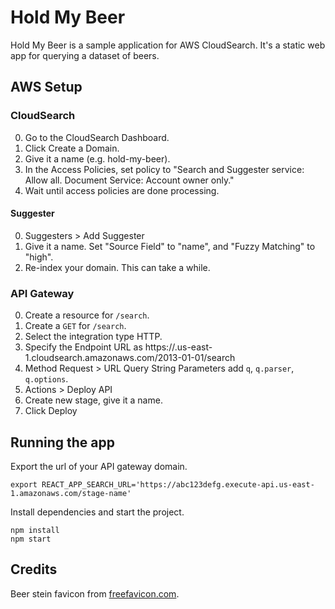 # Hold My Beer

Hold My Beer is a sample application for AWS CloudSearch. It's a static web app for
querying a dataset of beers.

## AWS Setup

### CloudSearch

0. Go to the CloudSearch Dashboard.
0. Click Create a Domain.
0. Give it a name (e.g. hold-my-beer).
0. In the Access Policies, set policy to "Search and Suggester service: Allow all. Document Service: Account owner only."
0. Wait until access policies are done processing.

#### Suggester

0. Suggesters > Add Suggester
0. Give it a name. Set "Source Field" to "name", and "Fuzzy Matching" to "high".
0. Re-index your domain. This can take a while.

### API Gateway

0. Create a resource for `/search`.
0. Create a `GET` for `/search`.
0. Select the integration type HTTP.
0. Specify the Endpoint URL as https://<search-url>.us-east-1.cloudsearch.amazonaws.com/2013-01-01/search
0. Method Request > URL Query String Parameters add `q`, `q.parser`, `q.options`.
0. Actions > Deploy API
0. Create new stage, give it a name.
0. Click Deploy

## Running the app

Export the url of your API gateway domain.

```
export REACT_APP_SEARCH_URL='https://abc123defg.execute-api.us-east-1.amazonaws.com/stage-name'
```

Install dependencies and start the project.

```
npm install
npm start
```

## Credits

Beer stein favicon from [freefavicon.com](https://www.freefavicon.com/freefavicons/food/iconinfo/beer-stein-152-202218.html).
